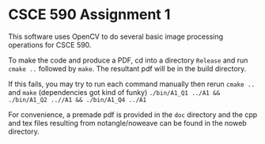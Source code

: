 CSCE 590 Assignment 1
=====================

This software uses OpenCV to do several basic image processing operations for CSCE 590.

To make the code and produce a PDF, cd into a directory `Release` and run `cmake ..` followed by `make`. The resultant pdf will be in the build directory.

If this fails, you may try to run each command manually then rerun `cmake ..` and `make` (dependencies got kind of funky)
`./bin/A1_Q1 ../A1 && ./bin/A1_Q2 ..//A1 && ./bin/A1_Q4 ../A1`

For convenience, a premade pdf is provided in the `doc` directory and the cpp and tex files resulting from notangle/noweave can be found in the noweb directory.
